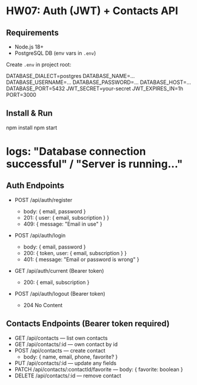 # HW07: Auth (JWT) + Contacts API

## Requirements
- Node.js 18+
- PostgreSQL DB (env vars in `.env`)

Create `.env` in project root:

DATABASE_DIALECT=postgres
DATABASE_NAME=...
DATABASE_USERNAME=...
DATABASE_PASSWORD=...
DATABASE_HOST=...
DATABASE_PORT=5432
JWT_SECRET=your-secret
JWT_EXPIRES_IN=1h
PORT=3000

## Install & Run

npm install
npm start
# logs: "Database connection successful" / "Server is running..."


## Auth Endpoints
- POST /api/auth/register
	- body: { email, password }
	- 201: { user: { email, subscription } }
	- 409: { message: "Email in use" }

- POST /api/auth/login
	- body: { email, password }
	- 200: { token, user: { email, subscription } }
	- 401: { message: "Email or password is wrong" }

- GET /api/auth/current (Bearer token)
	- 200: { email, subscription }

- POST /api/auth/logout (Bearer token)
	- 204 No Content

## Contacts Endpoints (Bearer token required)
- GET /api/contacts — list own contacts
- GET /api/contacts/:id — own contact by id
- POST /api/contacts — create contact
	- body: { name, email, phone, favorite? }
- PUT /api/contacts/:id — update any fields
- PATCH /api/contacts/:contactId/favorite — body: { favorite: boolean }
- DELETE /api/contacts/:id — remove contact

